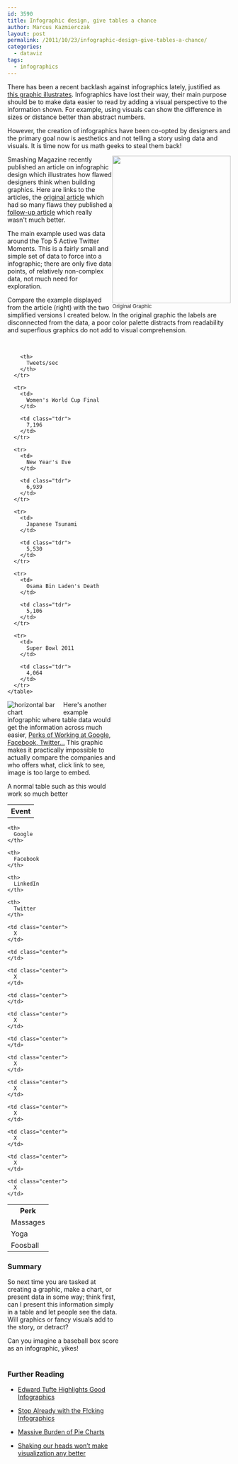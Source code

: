 ```yaml
---
id: 3590
title: Infographic design, give tables a chance
author: Marcus Kazmierczak
layout: post
permalink: /2011/10/23/infographic-design-give-tables-a-chance/
categories:
  - dataviz
tags:
  - infographics
---
```

There has been a recent backlash against infographics lately, justified as [this graphic illustrates][1]. Infographics have lost their way, their main purpose should be to make data easier to read by adding a visual perspective to the information shown. For example, using visuals can show the difference in sizes or distance better than abstract numbers.

However, the creation of infographics have been co-opted by designers and the primary goal now is aesthetics and not telling a story using data and visuals. It is time now for us math geeks to steal them back!

<div style="float:right">
  <img style="float:right" src="/img/tweet-o-meter-uptodatenew.gif" width="267" height="333" /><br /> <small>Original Graphic</small>
</div>

Smashing Magazine recently published an article on infographic design which illustrates how flawed designers think when building graphics. Here are links to the articles, the [original article][2] which had so many flaws they published a [follow-up article][3] which really wasn't much better.

The main example used was data around the Top 5 Active Twitter Moments. This is a fairly small and simple set of data to force into a infographic; there are only five data points, of relatively non-complex data, not much need for exploration.

Compare the example displayed from the article (right) with the two simplified versions I created below. In the original graphic the labels are disconnected from the data, a poor color palette distracts from readability and superflous graphics do not add to visual comprehension.  
<br clear="all" />

<div class="clear">
  <div style="float:left;width:50%">
    <table class="datatable">
      <tr>
        <th>
          Event
        </th>
        
        <th>
          Tweets/sec
        </th>
      </tr>
      
      <tr>
        <td>
          Women's World Cup Final
        </td>
        
        <td class="tdr">
          7,196
        </td>
      </tr>
      
      <tr>
        <td>
          New Year's Eve
        </td>
        
        <td class="tdr">
          6,939
        </td>
      </tr>
      
      <tr>
        <td>
          Japanese Tsunami
        </td>
        
        <td class="tdr">
          5,530
        </td>
      </tr>
      
      <tr>
        <td>
          Osama Bin Laden's Death
        </td>
        
        <td class="tdr">
          5,106
        </td>
      </tr>
      
      <tr>
        <td>
          Super Bowl 2011
        </td>
        
        <td class="tdr">
          4,064
        </td>
      </tr>
    </table>
  </div>
  
  <div style="float:left;width:50%">
    <img src="/img/tweets_per_second.png" title="Tweets per second" alt="horizontal bar chart" />
  </div>
</div>

Here's another example infographic where table data would get the information across much easier, [Perks of Working at Google, Facebook, Twitter&#8230;][4] This graphic makes it practically impossible to actually compare the companies and who offers what, click link to see, image is too large to embed.

A normal table such as this would work so much better

<table class="datatable">
  <tr>
    <th>
      Perk
    </th>
    
    <th>
      Google
    </th>
    
    <th>
      Facebook
    </th>
    
    <th>
      LinkedIn
    </th>
    
    <th>
      Twitter
    </th>
  </tr>
  
  <tr>
    <td>
      Massages
    </td>
    
    <td class="center">
      X
    </td>
    
    <td class="center">
    </td>
    
    <td class="center">
      X
    </td>
    
    <td class="center">
    </td>
  </tr>
  
  <tr>
    <td>
      Yoga
    </td>
    
    <td class="center">
      X
    </td>
    
    <td class="center">
    </td>
    
    <td class="center">
      X
    </td>
    
    <td class="center">
      X
    </td>
  </tr>
  
  <tr>
    <td>
      Foosball
    </td>
    
    <td class="center">
      X
    </td>
    
    <td class="center">
      X
    </td>
    
    <td class="center">
      X
    </td>
    
    <td class="center">
      X
    </td>
  </tr>
</table>



### Summary

So next time you are tasked at creating a graphic, make a chart, or present data in some way; think first, can I present this information simply in a table and let people see the data. Will graphics or fancy visuals add to the story, or detract?

Can you imagine a baseball box score as an infographic, yikes!  
<br clear="all" />

### Further Reading

  * [Edward Tufte Highlights Good Infographics][5]

  * [Stop Already with the F!cking Infographics][6]

  * [Massive Burden of Pie Charts][7]

  * [Shaking our heads won’t make visualization any better][8]

 [1]: http://www.nytimes.com/interactive/2011/10/09/magazine/09-mag-direstraits.html
 [2]: http://www.smashingmagazine.com/2011/10/14/the-dos-and-donts-of-infographic-design/
 [3]: http://www.smashingmagazine.com/2011/10/21/the-do%E2%80%99s-and-don%E2%80%99ts-of-infographic-design-revisited/
 [4]: http://mashable.com/2011/10/17/google-facebook-twitter-linkedin-perks-infographic/
 [5]: http://www.edwardtufte.com/bboard/q-and-a-fetch-msg?msg_id=0002w4&topic_id=1&topic=
 [6]: http://gizmodo.com/5846087/stop-already-with-the-fcking-infographics
 [7]: http://junkcharts.typepad.com/junk_charts/2011/10/the-massive-burden-of-pie-charts.html
 [8]: http://fellinlovewithdata.com/reflections/shaking-heads